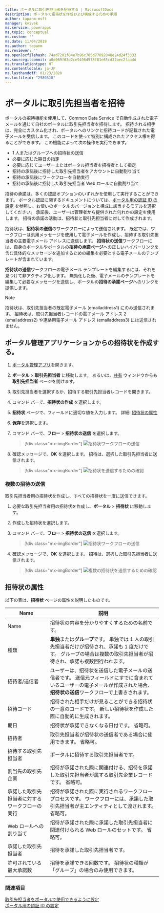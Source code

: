 ```yaml
---
title: ポータルに取引先担当者を招待する | MicrosoftDocs
description: ポータルで招待状を作成および構成するための手順
author: tapanm-msft
manager: kvivek
ms.service: powerapps
ms.topic: conceptual
ms.custom: ''
ms.date: 11/04/2019
ms.author: tapanm
ms.reviewer: ''
ms.openlocfilehash: 74ad7201f84e7b96c785d77092048e24d24f3333
ms.sourcegitcommit: a0d069f63d2ce9496d578f81e65cd32bec2faa4d
ms.translationtype: HT
ms.contentlocale: ja-JP
ms.lasthandoff: 01/23/2020
ms.locfileid: "2980318"
---
```

# <a name="invite-contacts-to-your-portals"></a>ポータルに取引先担当者を招待

ポータルの招待機能を使用して、Common Data Service で自動作成された電子メールを通じて自社のポータルに取引先担当者を招待します。 招待される相手は、完全にカスタム化され、ポータルへのリンクと招待コードが記載された電子メールを受信します。 このコードを使って特別に構成されたアクセス権を得ることができます。 この機能によって次の操作を実行できます。

- 1 人またはグループへの招待状の送信
-   必要に応じた期日の指定
-   必要に応じてユーザーまたはポータル担当者を招待者として指定
-   招待の承諾後に招待した取引先担当者をアカウントに自動割り当て
-   招待の承諾後にワークフローを自動実行
-   招待の承諾後に招待した取引先担当者 Web ロールに自動割り当て

招待の承諾は、多くの認証オプションのいずれかを使用して実行することができます。 ポータル認証に関するドキュメントについては、[ポータル用の認証 ID の設定](set-authentication-identity.md) を参照し、お使いのポータルのバージョンと構成に該当するモデルを選択してください。 承諾後、ユーザーは管理者から提供された何れかの設定を使用します。 招待の承諾の活動は、招待状と取引先担当者に対して作成されます。

招待状は、**招待状の送信**のワークフローによって送信されます。 既定では、ワークフローは汎用メッセージを使用して電子メールを作成し、招待する取引先担当者の主要電子メール アドレスに送信します。 **招待状の送信**ワークフローには、自身のポータルやポータルの**招待の承諾ページ**への正しいハイパーリンクを含む具体的なメッセージを追加するための編集を必要とする電子メールのテンプレートが含まれています。

**招待状の送信**ワークフローの電子メール テンプレートを編集するには、それを見つけて非アクティブ化します。 無効化した後、電子メールのテンプレートを編集して必要なメッセージを送信し、ポータルの**招待の承諾ページ**へのリンクを提供します。

> [!NOTE]
> 招待状は、取引先担当者の既定電子メール (emailaddress1) にのみ送信されます。 招待状は、取引先担当者レコードの電子メール アドレス 2 (emailaddress2) や連絡用電子メール アドレス (emailaddress3) には送信されません。

## <a name="create-invitations-from-portal-management-app"></a>ポータル管理アプリケーションからの招待状を作成する。

1.  [ポータル管理アプリ](configure-portal.md)を開きます。

2.  **ポータル** > **取引先担当者** に移動します。
    あるいは、[共有](../manage-existing-portals.md#share) ウィンドウからも **取引先担当者** ページを開けます。 

3.  取引先担当者を選択するか、招待する取引先担当者レコードを開きます。

4.  コマンド バーで、**招待状の作成** を選択します。

5.  **招待状** ページで、フィールドに適切な値を入力します。 詳細: [招待状の属性](#invitation-attributes)

6.  **保存**を選択します。

7.  コマンド バーで、**フロー** > **招待状の送信** を選択します。

    > [!div class="mx-imgBorder"]
    > ![招待状ワークフローの送信](../media/send-invitation-portal-app.png "招待状ワークフローの送信")

8.  確認メッセージで、**OK** を選択します。 招待は、選択した取引先担当者に送信されます。

    > [!div class="mx-imgBorder"]
    > ![招待状を送信するための確認](../media/confirm-invitation-portal-app.png "招待状を送信するための確認")

### <a name="send-multiple-invitations"></a>複数の招待の送信

取引先担当者用の招待状を作成し、すべての招待状を一度に送信できます。

1.  必要な取引先担当者用の招待状を作成し、**ポータル** > **招待状** に移動します。

2.  作成した招待状を選択します。

3.  コマンド バーで、**フロー** > **招待状の送信** を選択します。

    > [!div class="mx-imgBorder"]
    > ![招待状ワークフローの送信](../media/send-invitation-portal-app.png "招待状ワークフローの送信")

4.  確認メッセージで、**OK** を選択します。 招待は、選択した取引先担当者に送信されます。

    > [!div class="mx-imgBorder"]
    > ![複数の招待状を送信するための確認](../media/confirm-multiple-invites-portal-app.png "複数の招待状を送信するための確認")

## <a name="invitation-attributes"></a>招待状の属性

以下の表は、**招待状** ページの属性を説明したものです。


|  Name    |    説明    |
|-------|------------|
|                 Name                  |                                                                                                      招待状の内容を分かりやすくするための名前です。                                                                                                      |
|                 種類                  |                                             **単独**または**グループ**です。 単独では 1 人の取引先担当者だけが招待され、承諾も 1 度だけです。 グループの場合は複数の取引先担当者が招待され、承諾も複数回行われます。                                              |
|             招待者/送信者              | ユーザーは、招待状を送信した電子メールの送信者です。 送信元フィールドにすでに含まれているユーザーの電子メールが作成された場合、**招待状の送信**ワークフローで上書きされます。 |
|            招待コード            |                                                                 招待された相手だけが見ることができる招待状の一意のコードです。 新しい招待状を作成した際に自動的に生成されます。                                                                  |
|              期日              |                                                                                     招待状が承諾できなくなる日付です。 省略可。                                                                                     |
|                招待者                |                                                                                               取引先担当者が招待状の送信者である場合に使用できます。 省略可。                                                                                                |
|          招待する取引先担当者           |                                                                                                             ポータルに招待する取引先担当者です。                                                                                                              |
|           割当先の取引先企業           |                                                                        招待が承諾された際に関連付ける、招待を承諾した取引先担当者が属する取引先企業レコードです。 省略可。                                                                        |
| 承諾した取引先担当者に対するワークフローの実行 |                                                         招待が承諾された際に実行されるワークフロー プロセスです。 ワークフローには、承諾した取引先担当者が主エンティティとして渡されます。 省略可。                                                          |
|          Web ロールへの割り当て          |                                                                               招待が承諾された際に承諾した取引先担当者に関連付けられる Web ロールのセットです。 省略可。                                                                                |
|          承諾した取引先担当者          |                                                                                                   招待を承諾した取引先担当者です。                                                                                                   |
|      許可されている最大承諾数      |                                                                                   招待を承諾できる回数です。 招待状の種類が「グループ」の場合のみ使用できます。                                                                                   |
|                                       |                                                                                                                                                                                                                                                                    |

### <a name="see-also"></a>関連項目

[取引先担当者をポータルで使用できるように設定](configure-contacts.md)  
[ポータル用の認証 ID の設定](set-authentication-identity.md)  
